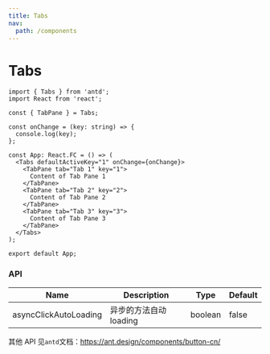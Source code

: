 ```yaml
---
title: Tabs
nav:
  path: /components
---
```


# Tabs

```tsx
import { Tabs } from 'antd';
import React from 'react';

const { TabPane } = Tabs;

const onChange = (key: string) => {
  console.log(key);
};

const App: React.FC = () => (
  <Tabs defaultActiveKey="1" onChange={onChange}>
    <TabPane tab="Tab 1" key="1">
      Content of Tab Pane 1
    </TabPane>
    <TabPane tab="Tab 2" key="2">
      Content of Tab Pane 2
    </TabPane>
    <TabPane tab="Tab 3" key="3">
      Content of Tab Pane 3
    </TabPane>
  </Tabs>
);

export default App;
```

### API

| Name                  | Description            | Type    | Default |
| --------------------- | ---------------------- | ------- | ------- |
| asyncClickAutoLoading | 异步的方法自动 loading | boolean | false   |

其他 API 见`antd`文档：https://ant.design/components/button-cn/
